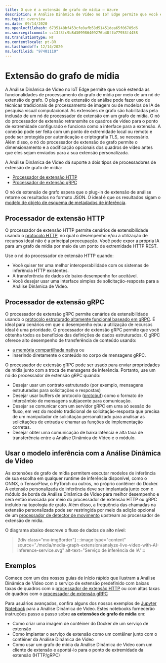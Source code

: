 ```yaml
---
title: O que é a extensão de grafo de mídia – Azure
description: A Análise Dinâmica de Vídeo no IoT Edge permite que você estenda as funcionalidades de processamento do grafo de mídia por meio de um nó de extensão de grafo.
ms.topic: overview
ms.date: 09/14/2020
ms.openlocfilehash: 6735148bf453cfe0afb58d51451dea65f06705d6
ms.sourcegitcommit: cc13f3fc9b8d309986409276b48ffb77953f4458
ms.translationtype: HT
ms.contentlocale: pt-BR
ms.lasthandoff: 12/14/2020
ms.locfileid: "97401110"
---
```

# <a name="media-graph-extension"></a>Extensão do grafo de mídia

A Análise Dinâmica de Vídeo no IoT Edge permite que você estenda as funcionalidades de processamento do grafo de mídia por meio de um nó de extensão de grafo. O plug-in de extensão de análise pode fazer uso de técnicas tradicionais de processamento de imagem ou de modelos de IA de pesquisa visual computacional. As extensões de grafo são habilitadas pela inclusão de um nó de processador de extensão em um grafo de mídia. O nó do processador de extensão retransmite os quadros de vídeo para o ponto de extremidade configurado e funciona como a interface para a extensão. A conexão pode ser feita com um ponto de extremidade local ou remoto e pode ser protegida por autenticação e criptografia TLS, se necessário. Além disso, o nó do processador de extensão de grafo permite o dimensionamento e a codificação opcionais dos quadros de vídeo antes que eles sejam enviados para a sua extensão personalizada. 

A Análise Dinâmica de Vídeo dá suporte a dois tipos de processadores de extensão de grafo de mídia:

* [Processador de extensão HTTP](media-graph-concept.md#http-extension-processor)
* [Processador de extensão gRPC](media-graph-concept.md#grpc-extension-processor)

O nó de extensão de grafo espera que o plug-in de extensão de análise retorne os resultados no formato JSON. O ideal é que os resultados sigam o [modelo de objeto de esquema de metadados de inferência](https://review.docs.microsoft.com/en-us/azure/media-services/live-video-analytics-edge/inference-metadata-schema?branch=release-lva-dec-update).

## <a name="http-extension-processor"></a>Processador de extensão HTTP

O processador de extensão HTTP permite cenários de extensibilidade usando o [protocolo HTTP](https://review.docs.microsoft.com/en-us/azure/media-services/live-video-analytics-edge/http-extension-protocol?branch=release-lva-dec-update), no qual o desempenho e/ou a utilização de recursos ideal não é a principal preocupação. Você pode expor a própria IA para um grafo de mídia por meio de um ponto de extremidade HTTP REST. 

Use o nó do processador de extensão HTTP quando:

* Você quiser ter uma melhor interoperabilidade com os sistemas de inferência HTTP existentes.
* A transferência de dados de baixo desempenho for aceitável.
* Você desejar usar uma interface simples de solicitação-resposta para a Análise Dinâmica de Vídeo.

## <a name="grpc-extension-processor"></a>Processador de extensão gRPC

O processador de extensão gRPC permite cenários de extensibilidade usando o [protocolo estruturado altamente funcional baseado em gRPC](https://review.docs.microsoft.com/en-us/azure/media-services/live-video-analytics-edge/grpc-extension-protocol?branch=release-lva-dec-update). É ideal para cenários em que o desempenho e/ou a utilização de recursos ideal é uma prioridade. O processador de extensão gRPC permite que você obtenha todos os benefícios das definições de dados estruturados. O gRPC oferece alto desempenho de transferência de conteúdo usando:

* [a memória compartilhada nativa](https://en.wikipedia.org/wiki/Shared_memory) ou 
* inserindo diretamente o conteúdo no corpo de mensagens gRPC. 

O processador de extensão gRPC pode ser usado para enviar propriedades de mídia junto com a troca de mensagens de inferência.
Portanto, use um nó do processador de extensão gRPC quando:

* Desejar usar um contrato estruturado (por exemplo, mensagens estruturadas para solicitações e respostas)
* Desejar usar buffers de protocolo ([protobuf](https://developers.google.com/protocol-buffers)) como o formato de intercâmbio de mensagens subjacente para comunicação.
* Desejar se comunicar com um servidor gRPC em uma só sessão de fluxo, em vez do modelo tradicional de solicitação-resposta que precisa de um manipulador de solicitação personalizado para analisar as solicitações de entrada e chamar as funções de implementação corretas. 
* Desejar obter uma comunicação de baixa latência e alta taxa de transferência entre a Análise Dinâmica de Vídeo e o módulo.

## <a name="use-your-inferencing-model-with-live-video-analytics"></a>Usar o modelo inferência com a Análise Dinâmica de Vídeo

As extensões de grafo de mídia permitem executar modelos de inferência de sua escolha em qualquer runtime de inferência disponível, como o ONNX, o TensorFlow, o PyTorch ou outros, no próprio contêiner do Docker. A extensão personalizada de inferência deve ser implantada junto com o módulo de borda da Análise Dinâmica de Vídeo para melhor desempenho e será então invocada por meio do processador de extensão HTTP ou gRPC incluído na topologia de grafo. Além disso, a frequência das chamadas na extensão personalizada pode ser restringida por meio da adição opcional de um [processador de detector de movimento](media-graph-concept.md#motion-detection-processor) upstream ao processador de extensão de mídia.

O diagrama abaixo descreve o fluxo de dados de alto nível:

> [!div class="mx-imgBorder"]
> :::image type="content" source="./media/media-graph-extension/analyze-live-video-with-AI-inference-service.svg" alt-text="Serviço de inferência de IA":::

## <a name="samples"></a>Exemplos

Comece com um dos nossos guias de início rápido que ilustram a Análise Dinâmica de Vídeo com o serviço de extensão predefinido com baixas taxas de quadros com o [processador de extensão HTTP](https://review.docs.microsoft.com/en-us/azure/media-services/live-video-analytics-edge/use-your-model-quickstart?branch=release-lva-dec-update&pivots=programming-language-csharp) ou com altas taxas de quadros com o [processador de extensão gRPC](https://review.docs.microsoft.com/en-us/azure/media-services/live-video-analytics-edge/analyze-live-video-use-your-grpc-model-quickstart?branch=release-lva-dec-update&pivots=programming-language-csharp)

Para usuários avançados, confira alguns dos nossos exemplos de [Jupyter Notebook](https://github.com/Azure/live-video-analytics/blob/master/utilities/video-analysis/notebooks/readme.md) para a Análise Dinâmica de Vídeo. Estes notebooks fornecerão instruções passo a passo sobre **as extensões do grafo de mídia** em:

* Como criar uma imagem de contêiner do Docker de um serviço de extensão
* Como implantar o serviço de extensão como um contêiner junto com o contêiner da Análise Dinâmica de Vídeo
* Como usar um grafo de mídia da Análise Dinâmica de Vídeo com um cliente de extensão e apontá-lo para o ponto de extremidade da extensão (HTTP/gRPC)
